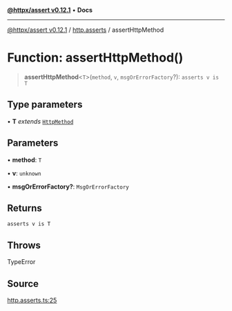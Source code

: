 [**@httpx/assert v0.12.1**](../../README.md) • **Docs**

***

[@httpx/assert v0.12.1](../../README.md) / [http.asserts](../README.md) / assertHttpMethod

# Function: assertHttpMethod()

> **assertHttpMethod**\<`T`\>(`method`, `v`, `msgOrErrorFactory`?): `asserts v is T`

## Type parameters

• **T** *extends* [`HttpMethod`](../../http.types/type-aliases/HttpMethod.md)

## Parameters

• **method**: `T`

• **v**: `unknown`

• **msgOrErrorFactory?**: `MsgOrErrorFactory`

## Returns

`asserts v is T`

## Throws

TypeError

## Source

[http.asserts.ts:25](https://github.com/belgattitude/httpx/blob/9af23c30700a45e9eb95108b7ac53f133f16092b/packages/assert/src/http.asserts.ts#L25)
